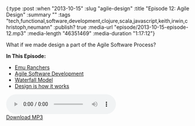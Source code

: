 {:type :post
 :when "2013-10-15"
 :slug "agile-design"
 :title "Episode 12: Agile Design"
 :summary ""
 :tags "tech,functional,software,development,clojure,scala,javascript,keith,irwin,christoph,neumann"
 :publish? true
 :media-url "episode/2013-10-15-episode-12.mp3"
 :media-length "46351469"
 :media-duration "1:17:12"}

What if we made design a part of the Agile Software Process?

**In This Episode:**

 - [Emu Ranchers][emu]
 - [Agile Software Development][asd]
 - [Waterfall Model][wf]
 - [Design is how it works][hiw]

<div class="audio-wrapper">
  <audio controls>
    <source src="/episode/2013-10-15-episode-12.mp3" type="audio/mpeg"/>
  </audio>
  <div class="audio-download">
    <a href="/episode/2013-10-15-episode-12.mp3">Download MP3</a>
  </div>
</div>

[emu]: https://web.archive.org/web/20131110111302/http://appsaucelabs.com:80/emuranchers/
[wf]: http://en.wikipedia.org/wiki/Waterfall_model
[asd]: http://en.wikipedia.org/wiki/Agile_software_development
[hiw]: http://www.quotationspage.com/quote/38348.html
